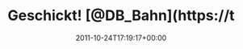 ---
retweeted: false
source: <a href="http://itunes.apple.com/us/app/twitter/id409789998?mt=12" rel="nofollow">Twitter
  for Mac</a>
entities:
  hashtags: []
  symbols: []
  user_mentions:
  - name: Deutsche Bahn Personenverkehr
    screen_name: DB_Bahn
    indices:
    - '11'
    - '19'
    id_str: '39999078'
    id: '39999078'
  urls: []
display_text_range:
- '0'
- '133'
favorite_count: '1'
id_str: '128520952794451968'
truncated: false
retweet_count: '0'
id: '128520952794451968'
created_at: Mon Oct 24 17:19:17 +0000 2011
favorited: false
full_text: Geschickt! [@DB_Bahn](https://twitter.com/DB_Bahn) Zugbegleiter probiert
  umgekehrte Psychologie und gratuliert jetzt einfach denen, die im richtigen Zugteil
  sitzen.
lang: de
tags:
- pesos:twitter
date: '2011-10-24T17:19:17+00:00'
src: https://twitter.com/bascht/status/128520952794451968
original_url: https://twitter.com/bascht/status/128520952794451968
type: twitter_tweet
text: Geschickt! [@DB_Bahn](https://twitter.com/DB_Bahn) Zugbegleiter probiert umgekehrte
  Psychologie und gratuliert jetzt einfach denen, die im richtigen Zugteil sitzen.
title: Geschickt! [@DB_Bahn](https://t

---